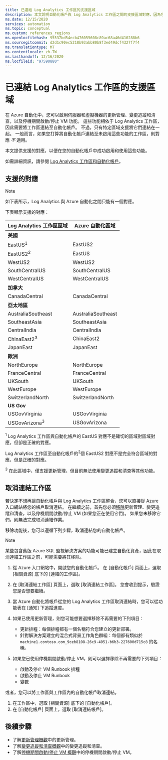 ```yaml
---
title: 已連結 Log Analytics 工作區的支援區域
description: 本文說明自動化帳戶與 Log Analytics 工作區之間的支援區域對應，因為它與 Azure 自動化的特定功能有關。
ms.date: 12/15/2020
services: automation
ms.topic: conceptual
ms.custom: references_regions
ms.openlocfilehash: 95537bd54ecb476055608c89ac68a46d410288b6
ms.sourcegitcommit: d2d1c90ec5218b93abb80b8f3ed49dcf4327f7f4
ms.translationtype: MT
ms.contentlocale: zh-TW
ms.lasthandoff: 12/16/2020
ms.locfileid: "97590880"
---
```

# <a name="supported-regions-for-linked-log-analytics-workspace"></a>已連結 Log Analytics 工作區的支援區域

在 Azure 自動化中，您可以啟用伺服器和虛擬機器的更新管理、變更追蹤和清查，以及停機期間啟動/停止 VM 功能。 這些功能相依于 Log Analytics 工作區，因此需要將工作區連結至自動化帳戶。 不過，只有特定區域支援將它們連結在一起。 一般而言，如果您打算將自動化帳戶連結至未啟用這些功能的工作區，則對應 *不* 適用。

本文提供支援的對應，以便在您的自動化帳戶中成功啟用和使用這些功能。

如需詳細資訊，請參閱 [Log Analytics 工作區和自動化帳戶](../../azure-monitor/insights/solutions.md#log-analytics-workspace-and-automation-account)。

## <a name="supported-mappings"></a>支援的對應

> [!NOTE]
> 如下表所示，Log Analytics 與 Azure 自動化之間只能有一個對應。

下表顯示支援的對應：

|**Log Analytics 工作區區域**|**Azure 自動化區域**|
|---|---|
|**美國**||
|EastUS<sup>1</sup>|EastUS2|
|EastUS2<sup>2</sup>|EastUS|
|WestUS2|WestUS2|
|SouthCentralUS|SouthCentralUS|
|WestCentralUS|WestCentralUS|
|**加拿大**||
|CanadaCentral|CanadaCentral|
|**亞太地區**||
|AustraliaSoutheast|AustraliaSoutheast|
|SoutheastAsia|SoutheastAsia|
|CentralIndia|CentralIndia|
|ChinaEast2<sup>3</sup>|ChinaEast2|
|JapanEast|JapanEast|
|**歐洲**||
|NorthEurope|NorthEurope|
|FranceCentral|FranceCentral|
|UKSouth|UKSouth|
|WestEurope|WestEurope|
|SwitzerlandNorth|SwitzerlandNorth|
|**US Gov**||
|USGovVirginia|USGovVirginia|
|USGovArizona<sup>3</sup>|USGovArizona|



<sup>1</sup> Log Analytics 工作區與自動化帳戶的 EastUS 對應不是確切的區域對區域對應，但卻是正確的對應。

Log Analytics 工作區至自動化帳戶的<sup>2</sup>個 EastUS2 對應不是完全符合區域的對應，但是正確的對應。

<sup>3</sup> 在此區域中，僅支援更新管理，但目前無法使用變更追蹤和清查等其他功能。

## <a name="unlink-a-workspace"></a>取消連結工作區

若決定不想再讓自動化帳戶與 Log Analytics 工作區整合，您可以直接從 Azure 入口網站將您的帳戶取消連結。 在繼續之前，首先您必須[移除](move-account.md#remove-features)更新管理、變更追蹤和清查，以及停機期間啟動/停止 VM (如果您正在使用它們)。 如果您未移除它們，則無法完成取消連結作業。

移除功能後，您可以遵循下列步驟，取消連結您的自動化帳戶。

> [!NOTE]
> 某些包含舊版 Azure SQL 監視解決方案的功能可能已建立自動化資產，因此在取消連結工作區之前，可能需要將其移除。

1. 從 Azure 入口網站中，開啟您的自動化帳戶。 在 [自動化帳戶] 頁面上，選取 [相關資源] 底下的 [連結的工作區]。

2. 在 [取消連結工作區] 頁面上，選取 [取消連結工作區]。 您會收到提示，驗證您是否想要繼續。

3. 當 Azure 自動化將帳戶從您的 Log Analytics 工作區取消連結時，您可以從功能表在 [通知] 下追蹤進度。

4. 如果已使用更新管理，則您可能想要選擇移除不再需要的下列項目：

    * 更新排程：每個排程都有一個名稱符合您建立的更新部署。
    * 針對解決方案建立的混合式背景工作角色群組：每個都有類似於 `machine1.contoso.com_9ceb8108-26c9-4051-b6b3-227600d715c8` 的名稱。

5. 如果您已使用停機期間啟動/停止 VM，則可以選擇移除不再需要的下列項目：

    * 啟動及停止 VM Runbook 排程
    * 啟動及停止 VM Runbook
    * 變數

或者，您可以將工作區與工作區內的自動化帳戶取消連結。

1. 在工作區中，選取 [相關資源] 底下的 [自動化帳戶]。
2. 在 [自動化帳戶] 頁面上，選取 [取消連結帳戶]。

## <a name="next-steps"></a>後續步驟

* 了解[更新管理概觀](../update-management/overview.md)中的更新管理。
* 了解[變更追蹤和清查概觀](../change-tracking/overview.md)中的變更追蹤和清查。
* 了解[停機期間啟動/停止 VM 概觀](../automation-solution-vm-management.md)中的停機期間啟動/停止 VM。